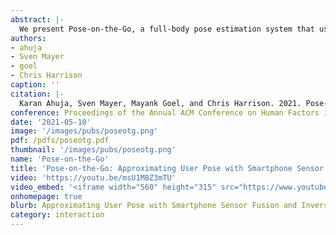 ```yaml
---
abstract: |-
  We present Pose-on-the-Go, a full-body pose estimation system that uses sensors already found in today’s smartphones. This stands in contrast to prior systems, which require worn or external sensors. We achieve this result via extensive sensor fusion, leveraging a phone’s front and rear cameras, the user-facing depth camera, touchscreen, and IMU. Even still, we are missing data about a user’s body (e.g., angle of the elbow joint), and so we use inverse kinematics to estimate and animate probable body poses. We provide a detailed evaluation of our system, benchmarking it against a professional-grade Vicon tracking system. We conclude with a series of demonstration applications that underscore the unique potential of our approach, which could be enabled on many modern smartphones with a simple software update.
authors:
- ahuja
- Sven Mayer
- goel
- Chris Harrison
caption: ''
citation: |-
  Karan Ahuja, Sven Mayer, Mayank Goel, and Chris Harrison. 2021. Pose-on-the-Go: Approximating User Pose with Smartphone Sensor Fusion and Inverse Kinematics. In Proceedings of the 2021 CHI Conference on Human Factors in Computing Systems (CHI '21). Association for Computing Machinery, New York, NY, USA, Article 9, 1–12. DOI:https://doi.org/10.1145/3411764.3445582
conference: Proceedings of the Annual ACM Conference on Human Factors in Computing Systems (CHI)
date: '2021-05-10'
image: '/images/pubs/poseotg.png'
pdf: /pdfs/poseotg.pdf
thumbnail: '/images/pubs/poseotg.png'
name: 'Pose-on-the-Go'
title: 'Pose-on-the-Go: Approximating User Pose with Smartphone Sensor Fusion and Inverse Kinematics'
video: 'https://youtu.be/msU1M8Z3mTU'
video_embed: '<iframe width="560" height="315" src="https://www.youtube.com/embed/msU1M8Z3mTU" frameborder="0" allowfullscreen></iframe>'
onhomepage: true
blurb: Approximating User Pose with Smartphone Sensor Fusion and Inverse Kinematics
category: interaction
---
```

